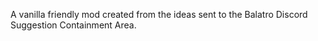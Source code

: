 A vanilla friendly mod created from the ideas sent to the Balatro Discord
Suggestion Containment Area.

